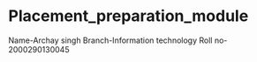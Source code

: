 # Placement_preparation_module
Name-Archay singh
Branch-Information technology
Roll no-2000290130045
